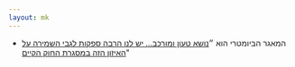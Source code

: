 ```yaml
---
layout: mk
---
```

* <i class="fa fa-newspaper-o"></i> המאגר הביומטרי הוא ״[נושא טעון ומורכב... יש לנו הרבה ספקות לגבי השמירה על האיזון הזה במסגרת החוק הקיים](https://archive.today/8p7dP#selection-2727.1-2727.199)"

